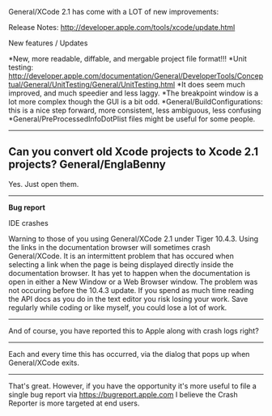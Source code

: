 

General/XCode 2.1 has come with a LOT of new improvements:

Release Notes: http://developer.apple.com/tools/xcode/update.html

New features / Updates


*New, more readable, diffable, and mergable project file format!!!
*Unit testing: http://developer.apple.com/documentation/General/DeveloperTools/Conceptual/General/UnitTesting/General/UnitTesting.html
*It does seem much improved, and much speedier and less laggy.
*The breakpoint window is a lot more complex though the GUI is a bit odd.
*General/BuildConfigurations: this is a nice step forward, more consistent, less ambiguous, less confusing
*General/PreProcessedInfoDotPlist files might be useful for some people.


----
Can you convert old Xcode projects to Xcode 2.1 projects? General/EnglaBenny
----
Yes. Just open them.

----

**Bug report**

IDE crashes

Warning to those of you using General/XCode 2.1 under Tiger 10.4.3. Using the links in the documentation browser will sometimes crash General/XCode. It is an intermittent problem that has occured when selecting a link when the page is being displayed directly inside the documentation browser. It has yet to happen when the documentation is open in either a New Window or a Web Browser window. The problem was not occuring before the 10.4.3 update. If you spend as much time reading the API docs as you do in the text editor you risk losing your work. Save regularly while coding or like myself, you could lose a lot of work.

----

And of course, you have reported this to Apple along with crash logs right?

----

Each and every time this has occurred, via the dialog that pops up when General/XCode exits.

----

That's great.  However, if you have the opportunity it's more useful to file a single bug report via https://bugreport.apple.com 
I believe the Crash Reporter is more targeted at end users.